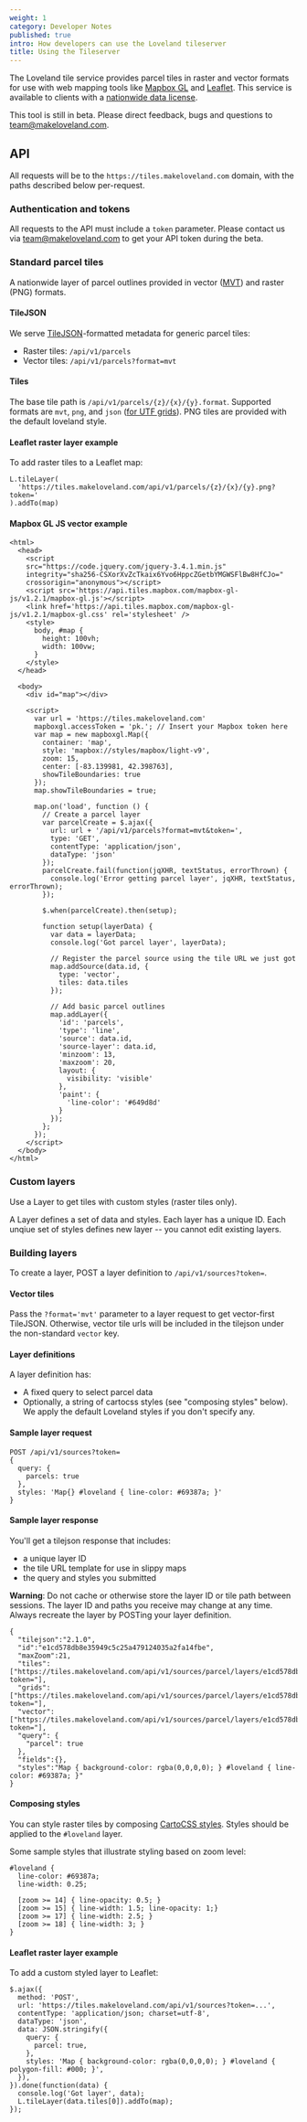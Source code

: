 ```yaml
---
weight: 1
category: Developer Notes
published: true
intro: How developers can use the Loveland tileserver
title: Using the Tileserver
---
```


The Loveland tile service provides parcel tiles in raster and vector formats for use with web mapping tools like [Mapbox GL](https://www.mapbox.com/help/define-mapbox-gl/) and [Leaflet](https://leafletjs.com/). This service is available to clients with a [nationwide data license](https://makeloveland.com/parcels).

This tool is still in beta. Please direct feedback, bugs and questions to [team@makeloveland.com](mailto:team@makeloveland.com).

## API

All requests will be to the `https://tiles.makeloveland.com` domain, with the paths described below per-request.

### Authentication and tokens

All requests to the API must include a `token` parameter. Please contact us via [team@makeloveland.com](mailto:team@makeloveland.com) to get your API token during the beta.

### Standard parcel tiles

A nationwide layer of parcel outlines provided in vector ([MVT](https://www.mapbox.com/vector-tiles/specification/)) and raster (PNG) formats.

#### TileJSON

We serve [TileJSON](https://www.mapbox.com/help/define-tilejson/)-formatted metadata for generic parcel tiles:

* Raster tiles: `/api/v1/parcels`
* Vector tiles: `/api/v1/parcels?format=mvt`

#### Tiles

The base tile path is `/api/v1/parcels/{z}/{x}/{y}.format`. Supported formats are `mvt`, `png`, and `json` ([for UTF grids](https://blog.mapbox.com/how-interactivity-works-with-utfgrid-3b7d437f9ca9)). PNG tiles are provided with the default loveland style.

#### Leaflet raster layer example

To add raster tiles to a Leaflet map:

```
L.tileLayer(
  'https://tiles.makeloveland.com/api/v1/parcels/{z}/{x}/{y}.png?token='
).addTo(map)
```

#### Mapbox GL JS vector example

```
<html>
  <head>
    <script
    src="https://code.jquery.com/jquery-3.4.1.min.js"
    integrity="sha256-CSXorXvZcTkaix6Yvo6HppcZGetbYMGWSFlBw8HfCJo="
    crossorigin="anonymous"></script>
    <script src='https://api.tiles.mapbox.com/mapbox-gl-js/v1.2.1/mapbox-gl.js'></script>
    <link href='https://api.tiles.mapbox.com/mapbox-gl-js/v1.2.1/mapbox-gl.css' rel='stylesheet' />
    <style>
      body, #map {
        height: 100vh;
        width: 100vw;
      }
    </style>
  </head>

  <body>
    <div id="map"></div>

    <script>
      var url = 'https://tiles.makeloveland.com'
      mapboxgl.accessToken = 'pk.'; // Insert your Mapbox token here
      var map = new mapboxgl.Map({
        container: 'map',
        style: 'mapbox://styles/mapbox/light-v9',
        zoom: 15,
        center: [-83.139981, 42.398763],
        showTileBoundaries: true
      });
      map.showTileBoundaries = true;

      map.on('load', function () {
        // Create a parcel layer
        var parcelCreate = $.ajax({
          url: url + '/api/v1/parcels?format=mvt&token=',
          type: 'GET',
          contentType: 'application/json',
          dataType: 'json'
        });
        parcelCreate.fail(function(jqXHR, textStatus, errorThrown) {
          console.log('Error getting parcel layer', jqXHR, textStatus, errorThrown);
        });

        $.when(parcelCreate).then(setup);

        function setup(layerData) {
          var data = layerData;
          console.log('Got parcel layer', layerData);

          // Register the parcel source using the tile URL we just got
          map.addSource(data.id, {
            type: 'vector',
            tiles: data.tiles
          });

          // Add basic parcel outlines
          map.addLayer({
            'id': 'parcels',
            'type': 'line',
            'source': data.id,
            'source-layer': data.id,
            'minzoom': 13,
            'maxzoom': 20,
            layout: {
              visibility: 'visible'
            },
            'paint': {
              'line-color': '#649d8d'
            }
          });
        };
      });
    </script>
  </body>
</html>
```

### Custom layers

Use a Layer to get tiles with custom styles (raster tiles only).

A Layer defines a set of data and styles. Each layer has a unique ID. Each unqiue set of styles defines new layer -- you cannot edit existing layers.

### Building layers

To create a layer, POST a layer definition to `/api/v1/sources?token=`.

#### Vector tiles

Pass the `?format='mvt'` parameter to a layer request to get vector-first TileJSON.
Otherwise, vector tile urls will be included in the tilejson under the non-standard `vector`
key.

#### Layer definitions

A layer definition has:

- A fixed query to select parcel data
- Optionally, a string of cartocss styles (see "composing styles" below). We apply
  the default Loveland styles if you don't specify any.

#### Sample layer request

```
POST /api/v1/sources?token=
{
  query: {
    parcels: true
  },
  styles: 'Map{} #loveland { line-color: #69387a; }'
}
```

#### Sample layer response

You'll get a tilejson response that includes:

- a unique layer ID
- the tile URL template for use in slippy maps
- the query and styles you submitted

**Warning**: Do not cache or otherwise store the layer ID or tile path between
sessions. The layer ID and paths you receive may change at any time.
Always recreate the layer by POSTing your layer definition.

```
{
  "tilejson":"2.1.0",
  "id":"e1cd578db8e35949c5c25a479124035a2fa14fbe",
  "maxZoom":21,
  "tiles":["https://tiles.makeloveland.com/api/v1/sources/parcel/layers/e1cd578db8e35949c5c25a479124035a2fa14fbe/{z}/{x}/{y}.png?token="],
  "grids":["https://tiles.makeloveland.com/api/v1/sources/parcel/layers/e1cd578db8e35949c5c25a479124035a2fa14fbe/{z}/{x}/{y}.json?token="],
  "vector":["https://tiles.makeloveland.com/api/v1/sources/parcel/layers/e1cd578db8e35949c5c25a479124035a2fa14fbe/{z}/{x}/{y}.mvt?token="],
  "query": {
    "parcel": true
  },
  "fields":{},
  "styles":"Map { background-color: rgba(0,0,0,0); } #loveland { line-color: #69387a; }"
}
```

#### Composing styles

You can style raster tiles by composing [CartoCSS styles](https://carto.com/developers/styling/cartocss/). Styles should be applied to the `#loveland` layer.

Some sample styles that illustrate styling based on zoom level:

```
#loveland {
  line-color: #69387a;
  line-width: 0.25;

  [zoom >= 14] { line-opacity: 0.5; }
  [zoom >= 15] { line-width: 1.5; line-opacity: 1;}
  [zoom >= 17] { line-width: 2.5; }
  [zoom >= 18] { line-width: 3; }
}
```

#### Leaflet raster layer example

To add a custom styled layer to Leaflet:

```
$.ajax({
  method: 'POST',
  url: 'https://tiles.makeloveland.com/api/v1/sources?token=...',
  contentType: 'application/json; charset=utf-8',
  dataType: 'json',
  data: JSON.stringify({
    query: {
      parcel: true,
    },
    styles: 'Map { background-color: rgba(0,0,0,0); } #loveland { polygon-fill: #000; }',
  }),
}).done(function(data) {
  console.log('Got layer', data);
  L.tileLayer(data.tiles[0]).addTo(map);
});
```


